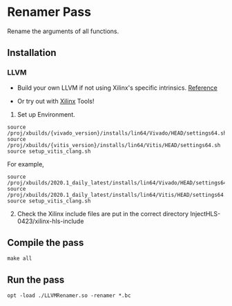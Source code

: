 # Renamer Pass

Rename the arguments of all functions.

## Installation

### LLVM
- Build your own LLVM if not using Xilinx's specific intrinsics.
[Reference](http://www.llvm.org/docs/GettingStarted.html)

- Or try out with [Xilinx](https://www.xilinx.com/) Tools!
1. Set up Environment.
```
source /proj/xbuilds/{vivado_version}/installs/lin64/Vivado/HEAD/settings64.sh
source /proj/xbuilds/{vitis_version}/installs/lin64/Vitis/HEAD/settings64.sh
source setup_vitis_clang.sh
```

For example,
```
source /proj/xbuilds/2020.1_daily_latest/installs/lin64/Vivado/HEAD/settings64.sh
source /proj/xbuilds/2020.1_daily_latest/installs/lin64/Vitis/HEAD/settings64.sh
source setup_vitis_clang.sh
```

2. Check the Xilinx include files are put in the correct directory
InjectHLS-0423/xilinx-hls-include

## Compile the pass
```
make all
```

## Run the pass
```
opt -load ./LLVMRenamer.so -renamer *.bc
```
